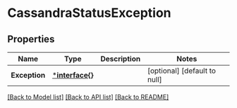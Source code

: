 # CassandraStatusException

## Properties
Name | Type | Description | Notes
------------ | ------------- | ------------- | -------------
**Exception** | [***interface{}**](interface{}.md) |  | [optional] [default to null]

[[Back to Model list]](../README.md#documentation-for-models) [[Back to API list]](../README.md#documentation-for-api-endpoints) [[Back to README]](../README.md)

